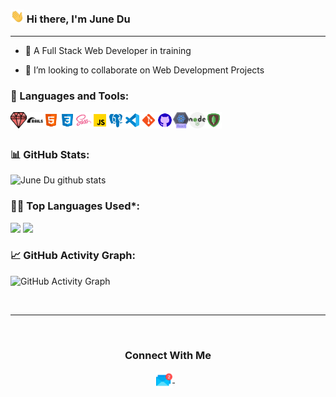 ### <img src="Assets/Hi.gif" width="22px"> Hi there, I'm June Du 

---

- 🌱 A Full Stack Web Developer in training

- 👯 I’m looking to collaborate on Web Development Projects


### 🧰 Languages and Tools:

<img align="left" alt="Ruby" width="26px" src="Assets/ruby.png" />
<img align="left" alt="Ruby on Rails" width="26px" src="Assets/ruby-on-rails.png" />
<img align="left" alt="HTML5" width="26px" src="Assets/html.png" />
<img align="left" alt="CSS3" width="26px" src="Assets/css.png" />
<img align="left" alt="Sass" width="26px" src="Assets/sass.png" />
<img align="left" alt="JavaScript" width="26px" src="Assets/javascript.png" />
<img align="left" alt="PostgreSQL" width="26px" src="Assets/postgresql.png" />
<img align="left" alt="Visual Studio Code" width="26px" src="Assets/visual-studio-code.png" />
<img align="left" alt="Git" width="26px" src="Assets/git.png" />
<img align="left" alt="GitHub" width="26px" src="Assets/github.png" />
<img align="left" alt="ReactJS" width="26px" src="Assets/react.png" />
<img align="left" alt="NodeJS" width="26px" src="Assets/nodejs.png" />
<img align="left" alt="MongoDB" width="26px" src="Assets/mongodb.png" />
<br />
<br />


<!--   Stats -->
### 📊 GitHub Stats:
![June Du github stats](https://github-readme-stats.vercel.app/api?username=junedu416&theme=nord&show_icons=true&count_private=true)
  
  
<!--   Top Languages Using -->
### 👨‍💻 Top Languages Used*:
![](https://github-profile-summary-cards.vercel.app/api/cards/repos-per-language?username=junedu416&theme=nord_dark)
![](https://github-profile-summary-cards.vercel.app/api/cards/most-commit-language?username=junedu416&theme=nord_dark)


<!--   GitHub stats graph -->
### 📈 GitHub Activity Graph:
 ![GitHub Activity Graph](https://activity-graph.herokuapp.com/graph?username=junedu416&theme=github)

 <br> 
 
 <hr>
 
 <br>

  <div align="center">
  <h3><b>Connect With Me </b></h3>
  </div>
<p align="center">
<a href="mailto:junedu416@gmail.com" target="_blank">
  <img align="center" alt="June Du | Gmail" width="26px" src="Assets/email.png" />
</a> &nbsp;&nbsp;
<p>
  
<br>
  


<!--
**junedu416/junedu416** is a ✨ _special_ ✨ repository because its `README.md` (this file) appears on your GitHub profile.

Here are some ideas to get you started:

- 🔭 I’m currently working on ...
- 🌱 I’m currently learning ...
- 👯 I’m looking to collaborate on ...
- 🤔 I’m looking for help with ...
- 💬 Ask me about ...
- 📫 How to reach me: ...
- 😄 Pronouns: ...
- ⚡ Fun fact: ...
-->
